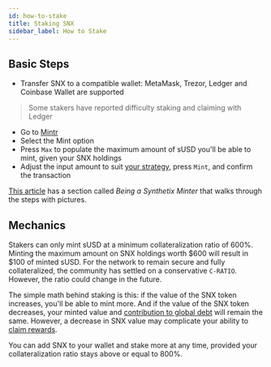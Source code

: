 ```yaml
---
id: how-to-stake
title: Staking SNX
sidebar_label: How to Stake
---
```


## Basic Steps

- Transfer SNX to a compatible wallet: MetaMask, Trezor, Ledger and Coinbase Wallet are supported
> Some stakers have reported difficulty staking and claiming with Ledger
- Go to <a class="link" target="_blank" href="https://mintr.synthetix.io/">Mintr</a>
- Select the Mint option
- Press `Max` to populate the maximum amount of sUSD you'll be able to mint, given your SNX holdings
- Adjust the input amount to suit <a href="/docs/staking-strategies" class="link">your strategy</a>, press `Mint`, and confirm the transaction

<a class="link" href="https://defitutorials.substack.com/p/the-ultimate-guide-to-synthetix" target="_blank">This article</a> has a section called *Being a Synthetix Minter* that walks through the steps with pictures.

## Mechanics

Stakers can only mint sUSD at a minimum collateralization ratio of 600%. Minting the maximum amount on SNX holdings worth $600 will result in $100 of minted sUSD. For the network to remain secure and fully collateralized, the community has settled on a conservative `C-RATIO`. However, the ratio could change in the future.

The simple math behind staking is this: if the value of the SNX token increases, you'll be able to mint more. And if the value of the SNX token decreases, your minted value and <a href="/docs/claiming-rewards#managing-debt" class="link">contribution to global debt</a> will remain the same. However, a decrease in SNX value may complicate your ability to <a href="/docs/claiming-rewards" class="link">claim rewards</a>.


You can add SNX to your wallet and stake more at any time, provided your collateralization ratio stays above or equal to 800%.
